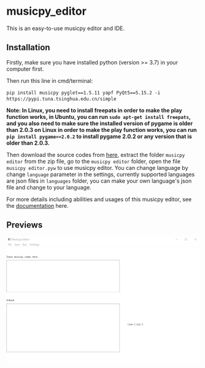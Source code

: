 # musicpy_editor
This is an easy-to-use musicpy editor and IDE.

## Installation
Firstly,  make sure you have installed python (version >= 3.7) in your computer first.

Then run this line in cmd/terminal:
```
pip install musicpy pyglet==1.5.11 yapf PyQt5==5.15.2 -i https://pypi.tuna.tsinghua.edu.cn/simple
```

**Note: In Linux, you need to install freepats in order to make the play function works, in Ubuntu, you can run `sudo apt-get install freepats`, and you also need to make sure the installed version of pygame is older than 2.0.3 on Linux in order to make the play function works, you can run `pip install pygame==2.0.2` to install pygame 2.0.2 or any version that is older than 2.0.3.**

Then download the source codes from [here](https://github.com/Rainbow-Dreamer/musicpy_editor/archive/refs/heads/main.zip), extract the folder `musicpy editor` from the zip file, go to the `musicpy editor` folder, open the file `musicpy editor.pyw` to use musicpy editor. You can change language by change `language` parameter in the settings, currently supported languages are json files in `languages` folder, you can make your own language's json file and change to your language.

For more details including abilities and usages of this musicpy editor, see the [documentation](https://github.com/Rainbow-Dreamer/musicpy/wiki/Useful-functionality#i-wrote-an-ide-specifically-for-musicpy-for-everyone-to-use) here.



## Previews

![image](previews/1.jpg)

